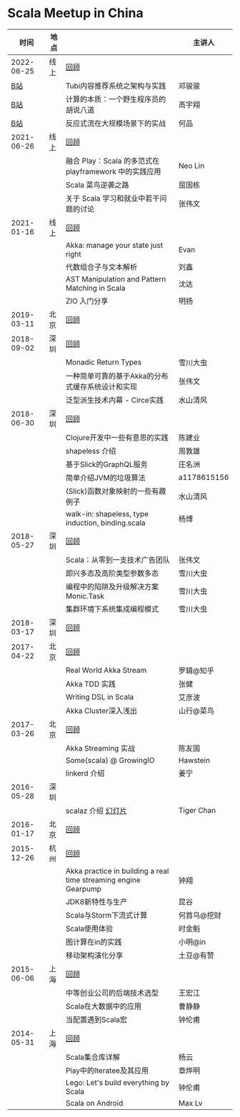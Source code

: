 # Scala Meetup in China

|   时间      | 地点 |                                       | 主讲人 |
|------------|------|---------------------------------------|--------|
| 2022-06-25 | 线上 | [回顾](2022-06-25)                     |        |
| [B站](https://www.bilibili.com/video/BV1bf4y1f7sU)    |      | Tubi内容推荐系统之架构与实践            | 邓骏骏 |
| [B站](https://www.bilibili.com/video/BV1XS4y1H7PT)       |      | 计算的本质：一个野生程序员的胡说八道     | 高宇翔 |
| [B站](https://www.bilibili.com/video/BV16Z4y1i7ew)       |      | 反应式流在大规模场景下的实战             | 何品  |
| 2021-06-26 | 线上 | [回顾](2021-06-26)                     |       |
|            |      | 融合 Play：Scala 的多范式在 playframework 中的实践应用 | Neo Lin |
|            |      | Scala 菜鸟逆袭之路                     | 屈国栋 |
|            |      | 关于 Scala 学习和就业中若干问题的讨论    | 张伟文 |
| 2021-01-16 | 线上 | [回顾](2021-01-16)                     |       |
|            |      | Akka: manage your state just right    | Evan  |
|            |      | 代数组合子与文本解析                    | 刘鑫  |
| | | AST Manipulation and Pattern Matching in Scala | 沈达 |
|            |      | ZIO 入门分享                           | 明扬  |
| 2019-03-11 | 北京 | [回顾](2019-03-11)                     |       |
| 2018-09-02 | 深圳 | [回顾](https://github.com/sz-scala-meetup/scala-meetup-180902) | |
|            |      | Monadic Return Types                  | 雪川大虫 |
|            |      | 一种简单可靠的基于Akka的分布式缓存系统设计和实现 | 张伟文 |
|            |      | 泛型派生技术内幕 - Circe实践            | 水山清风 |
| 2018-06-30 | 深圳 | [回顾](https://github.com/sz-scala-meetup/scala-meetup-180630) | |
|            |      | Clojure开发中一些有意思的实践           | 陈建业 |
|            |      | shapeless 介绍                         | 周敦雄  |
|            |      | 基于Slick的GraphQL服务                 | 庄名洲 |
|            |      | 简单介绍JVM的垃圾算法                   | a1178615156 | 
|            |      | (Slick)函数对象映射的一些有趣例子        | 水山清风 |
|            |      | walk-in: shapeless, type induction, binding.scala | 杨博 |
| 2018-05-27 | 深圳 | [回顾](https://github.com/sz-scala-meetup/scala-meetup-180527) | |
|            |      | Scala：从零到一支技术广告团队           | 张伟文 |
|            |      | 即兴多态及高阶类型参数多态              | 雪川大虫 |
|            |      | 编程中的陷阱及升级解决方案 Monic.Task   | 雪川大虫 |
|            |      | 集群环境下系统集成编程模式              | 雪川大虫 |
| 2018-03-17 | 深圳 | [回顾](2018-03-17)                     |       |
| 2017-04-22 | 北京 | [回顾](2017-04-22)                     |       |
|            |      | Real World Akka Stream               | 罗辑@知乎 |
|            |      | Akka TDD 实践                         | 张健   |
|            |      | Writing DSL in Scala                 | 艾彦波 |
|            |      | Akka Cluster深入浅出                  | 山行@菜鸟 |
| 2017-03-26 | 北京 | [回顾](2017-03-26)                     |       |
|            |      | Akka Streaming 实战                    | 陈友国 |
|            |      | Some(scala) @ GrowingIO               | Hawstein | 
|            |      | linkerd 介绍                           | 姜宁  |
| 2016-05-28 | 深圳 |                                        |       |
|            |      | scalaz 介绍 [幻灯片](https://github.com/sz-scala-meetup/scala-meetup-160528/blob/master/scalaz-introduction-shenzhen.pdf) | Tiger Chan|     
| 2016-01-17 | 北京 | [回顾](2016-01-17)                     |       |
| 2015-12-26 | 杭州 | [回顾](2015-12-26)                     |       |
| | | Akka practice in building a real time streaming engine Gearpump | 钟翔 |
|            |      | JDK8新特性与生产                        | 昆谷  |
|            |      | Scala与Storm下流式计算                  | 何首乌@挖财 |
|            |      | Scala使用体验                          | 时金魁    |
|            |      | 图计算在in的实践                        | 小明@in  |
|            |      | 移动架构演化分享                        | 土豆@有赞 |
| 2015-06-06 | 上海 | [回顾](2015-06-06)                     |       |
|            |      | 中等创业公司的后端技术选型               | 王宏江 |
|            |      | Scala在大数据中的应用                   | 曹静静 |
|            |      | 当配置遇到Scala宏                      | 钟伦甫 |
| 2014-05-31 | 上海 | [回顾](2014-05-31)                     |       |
|            |      | Scala集合库详解                        | 杨云   |
|            |      | Play中的Iteratee及其应用               | 章烨明 |
|            |      | Lego: Let's build everything by Scala | 钟伦甫 |
|            |      | Scala on Android                      | Max Lv |
